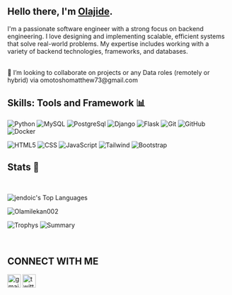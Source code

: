## Hello there, I'm [Olajide](https://www.linkedin.com/in/hezekiah-olajide-49a008225/).

I'm a passionate software engineer with a strong focus on backend engineering. I love designing and implementing scalable, efficient systems that solve real-world problems. My expertise includes working with a variety of backend technologies, frameworks, and databases.  

<br>
👯 I’m looking to collaborate on projects or any Data roles (remotely or hybrid) via omotoshomatthew73@gmail.com<br/>

## Skills: Tools and Framework 📊
![Python](https://img.shields.io/badge/python-3670A0?style=for-the-badge&logo=python&logoColor=ffdd54)
![MySQL](https://img.shields.io/badge/mysql-%2300f.svg?style=for-the-badge&logo=mysql&logoColor=white)
![PostgreSql](https://img.shields.io/badge/PostgreSQL-4169E1.svg?style=for-the-badge&logo=PostgreSQL&logoColor=white)
![Django](https://img.shields.io/badge/Django-092E20?style=for-the-badge&logo=django&logoColor=green)
![Flask](https://img.shields.io/badge/Flask-000000?style=for-the-badge&logo=flask&logoColor=white)
![Git](https://img.shields.io/badge/git-%23F05033.svg?style=for-the-badge&logo=git&logoColor=white)
![GitHub](https://img.shields.io/badge/github-%23121011.svg?style=for-the-badge&logo=github&logoColor=white)
![Docker](https://img.shields.io/badge/Docker-2496ED.svg?style=for-the-badge&logo=Docker&logoColor=white)

![HTML5](https://img.shields.io/badge/html5-%23E34F26.svg?style=for-the-badge&logo=html5&logoColor=white)
![CSS](https://img.shields.io/badge/CSS-239120?&style=for-the-badge&logo=css3&logoColor=white)
![JavaScript](https://img.shields.io/badge/C-00599C?style=for-the-badge&logo=c&logoColor=white)
![Tailwind](https://img.shields.io/badge/Tailwind%20CSS-06B6D4.svg?style=for-the-badge&logo=Tailwind-CSS&logoColor=white)
![Bootstrap](https://img.shields.io/badge/Bootstrap-7952B3.svg?style=for-the-badge&logo=Bootstrap&logoColor=white)

## Stats 🚀
<br>


![jendoic's Top Languages](https://github-readme-stats.vercel.app/api/top-langs/?username=jendoic&theme=vue-dark&show_icons=true&hide_border=true&layout=compact)

<p><img align="center" src="https://github-readme-streak-stats.herokuapp.com/?user=Olamilekan002&" alt="Olamilekan002" /></p>

![Trophys](https://github-profile-trophy.vercel.app/?username=Olamilekan002)
![Summary](https://activity-graph.herokuapp.com/graph?username=Olamilekan002&theme=minimal)

<br/>

## CONNECT WITH ME
[<img src='https://cdn.jsdelivr.net/npm/simple-icons@3.0.1/icons/gmail.svg' alt='gmail' height='30'>](mailto:omotoshomatthew73@gmail.com)  [<img src='https://cdn.jsdelivr.net/npm/simple-icons@3.0.1/icons/twitter.svg' alt='twitter' height='30'>](https://twitter.com/@omotoshoolami15)  



<!--
**Olamilekan002/Olamilekan002** is a ✨ _special_ ✨ repository because its `README.md` (this file) appears on your GitHub profile.

Here are some ideas to get you started:

- 🔭 I’m currently working on ...
- 🌱 I’m currently learning ...
- 👯 I’m looking to collaborate on ...
- 🤔 I’m looking for help with ...
- 💬 Ask me about ...
- 📫 How to reach me: ...
- 😄 Pronouns: ...
- ⚡ Fun fact: ...
-->
